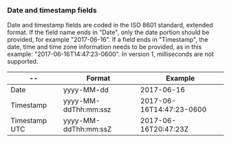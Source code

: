 
### Date and timestamp fields

Date and timestamp fields are coded in the ISO 8601 standard, extended format. If the field name ends in "Date", only the date portion should be provided, for example "2017-06-16". If a field ends in "Timestamp", the date, time and time zone information needs to be provided, as in this example: "2017-06-16T14:47:23-0600". In version 1, milliseconds are not supported.

-- | Format | Example
--|--|--
Date | yyyy-MM-dd | 2017-06-16
Timestamp | yyyy-MM-ddThh:mm:ssz | 2017-06-16T14:47:23-0600
Timestamp UTC | yyyy-MM-ddThh:mm:ssZ | 2017-06-16T20:47:23Z
